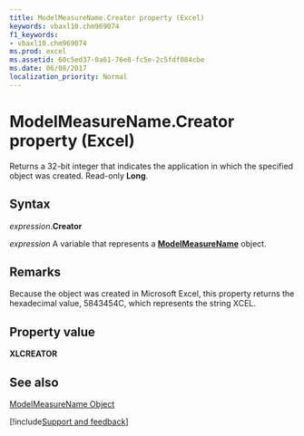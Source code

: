 ```yaml
---
title: ModelMeasureName.Creator property (Excel)
keywords: vbaxl10.chm969074
f1_keywords:
- vbaxl10.chm969074
ms.prod: excel
ms.assetid: 60c5ed37-0a61-76e8-fc5e-2c5fdf084cbe
ms.date: 06/08/2017
localization_priority: Normal
---
```



# ModelMeasureName.Creator property (Excel)

Returns a 32-bit integer that indicates the application in which the specified object was created. Read-only  **Long**.


## Syntax

_expression_.**Creator**

_expression_ A variable that represents a **[ModelMeasureName](Excel.modelmeasurename.md)** object.


## Remarks

Because the object was created in Microsoft Excel, this property returns the hexadecimal value, 5843454C, which represents the string XCEL.


## Property value

 **XLCREATOR**


## See also



[ModelMeasureName Object](Excel.modelmeasurename.md)

[!include[Support and feedback](~/includes/feedback-boilerplate.md)]
